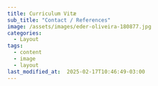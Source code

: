 ```yaml
---
title: Curriculum Vitæ
sub_title: "Contact / References"
image: /assets/images/eder-oliveira-180877.jpg
categories:
  - Layout
tags:
  - content
  - image
  - layout
last_modified_at:  2025-02-17T10:46:49-03:00
---
```


